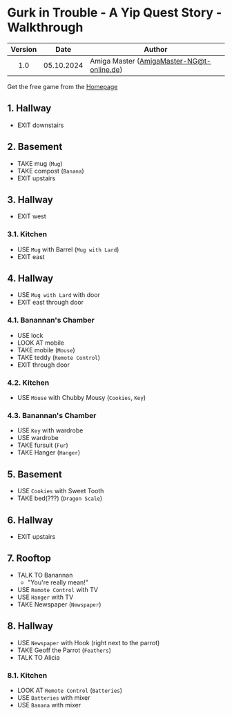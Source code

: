 # Gurk in Trouble - A Yip Quest Story - Walkthrough

| Version | Date       | Author                                    |
|:-------:|------------|-------------------------------------------|
|   1.0   | 05.10.2024 | Amiga Master (AmigaMaster-NG@t-online.de) |

Get the free game from the [Homepage](https://ramoramainteractive.itch.io/gurk-in-trouble-a-yip-quest-story)

## 1. Hallway

- EXIT downstairs

## 2. Basement

- TAKE mug (`Mug`)
- TAKE compost (`Banana`)
- EXIT upstairs

## 3. Hallway

- EXIT west

### 3.1. Kitchen

- USE `Mug` with Barrel (`Mug with Lard`)
- EXIT east

## 4. Hallway

- USE `Mug with Lard` with door
- EXIT east through door

### 4.1. Banannan's Chamber

- USE lock
- LOOK AT mobile
- TAKE mobile (`Mouse`)
- TAKE teddy (`Remote Control`)
- EXIT through door

### 4.2. Kitchen

- USE `Mouse` with Chubby Mousy (`Cookies`, `Key`)

### 4.3. Banannan's Chamber

- USE `Key` with wardrobe
- USE wardrobe
- TAKE fursuit (`Fur`)
- TAKE Hanger (`Hanger`)

## 5. Basement

- USE `Cookies` with Sweet Tooth
- TAKE bed(???) (`Dragon Scale`)

## 6. Hallway

- EXIT upstairs

## 7. Rooftop

- TALK TO Banannan
  - "You're really mean!"
- USE `Remote Control` with TV
- USE `Hanger` with TV
- TAKE Newspaper (`Newspaper`)

## 8. Hallway

- USE `Newspaper` with Hook (right next to the parrot)
- TAKE Geoff the Parrot (`Feathers`)
- TALK TO Alicia

### 8.1. Kitchen

- LOOK AT `Remote Control` (`Batteries`)
- USE `Batteries` with mixer
- USE `Banana` with mixer
